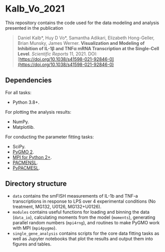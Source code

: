# Kalb_Vo_2021

This repository contains the code used for the data modeling and analysis presented in the publication

>Daniel Kalb*, Huy D Vo*, Samantha Adikari, Elizabeth Hong-Geller, Brian Munsky, James Werner. **Visualization and Modeling of Inhibition of IL-1β and TNFα mRNA Transcription at the Single-Cell Level**. _Scientific Reports_ 11, 2021. 
>DOI: [https://doi.org/10.1038/s41598-021-92846-0](https://doi.org/10.1038/s41598-021-92846-0)

## Dependencies

For all tasks:
- Python 3.8+.

For plotting the analysis results:
- NumPy.
- Matplotlib.

For conducting the parameter fitting tasks:
- SciPy.
- [PyGMO 2](https://esa.github.io/pygmo2/).
- [MPI for Python 2+](https://mpi4py.readthedocs.io/en/stable/).
- [PACMENSL](https://github.com/voduchuy/pacmensl).
- [PyPACMESL](https://github.com/voduchuy/pypacmensl).

## Directory structure
- `data` contains the smFISH measurements of IL-1b and TNF-a transcriptions in response to LPS over 4 experimental conditions (No treatment, MG132, U0126, MG132+U0126).
- `modules` contains useful functions for loading and binning the data (`data_io`), calculating moments from the model (`moments`), generating parallel random numbers (`mpi4rng`), and routines to make PyGMO work with MPI (`mpi4pygmo`).
- `single_gene_analysis` contains scripts for the core data fitting tasks as well as Jupyter notebooks that plot the results and output them into figures and tables.
